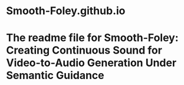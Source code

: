 # Smooth-Foley.github.io

# The readme file for Smooth-Foley: Creating Continuous Sound for Video-to-Audio Generation Under Semantic Guidance

